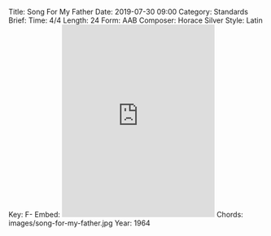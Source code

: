 Title: Song For My Father
Date: 2019-07-30 09:00
Category: Standards
Brief:
Time: 4/4
Length: 24
Form: AAB
Composer: Horace Silver
Style: Latin
Key: F-
Embed: <iframe src="https://open.spotify.com/embed/playlist/3JjSXG1AWqmORlcUMC0Jpi" width="300" height="380" frameborder="0" allowtransparency="true" allow="encrypted-media"></iframe>
Chords: images/song-for-my-father.jpg
Year: 1964
